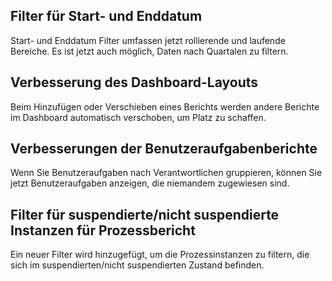 ## Filter für Start- und Enddatum

Start- und Enddatum Filter umfassen jetzt rollierende und laufende Bereiche. Es ist jetzt auch möglich, Daten nach Quartalen zu filtern.

## Verbesserung des Dashboard-Layouts

Beim Hinzufügen oder Verschieben eines Berichts werden andere Berichte im Dashboard automatisch verschoben, um Platz zu schaffen.

## Verbesserungen der Benutzeraufgabenberichte

Wenn Sie Benutzeraufgaben nach Verantwortlichen gruppieren, können Sie jetzt Benutzeraufgaben anzeigen, die niemandem zugewiesen sind.

## Filter für suspendierte/nicht suspendierte Instanzen für Prozessbericht

Ein neuer Filter wird hinzugefügt, um die Prozessinstanzen zu filtern, die sich im suspendierten/nicht suspendierten Zustand befinden.
